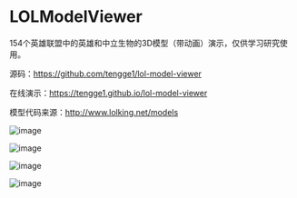 # LOLModelViewer

154个英雄联盟中的英雄和中立生物的3D模型（带动画）演示，仅供学习研究使用。

源码：https://github.com/tengge1/lol-model-viewer

在线演示：https://tengge1.github.io/lol-model-viewer

模型代码来源：http://www.lolking.net/models

![image](%E5%9B%BE%E7%89%87/%E5%9B%BE%E7%89%871.jpg)

![image](%E5%9B%BE%E7%89%87/%E5%9B%BE%E7%89%872.jpg)

![image](%E5%9B%BE%E7%89%87/%E5%9B%BE%E7%89%873.jpg)

![image](%E5%9B%BE%E7%89%87/%E5%9B%BE%E7%89%874.jpg)
